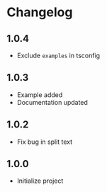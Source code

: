 # Changelog

## 1.0.4

* Exclude `examples` in tsconfig

## 1.0.3

* Example added
* Documentation updated
  
## 1.0.2

* Fix bug in split text
  
## 1.0.0

* Initialize project
  